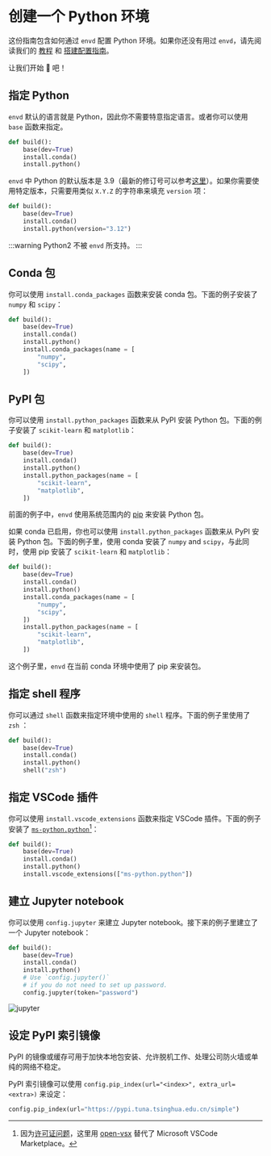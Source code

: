 # 创建一个 Python 环境

这份指南包含如何通过 `envd` 配置 Python 环境。如果你还没有用过 `envd`，请先阅读我们的 [教程](/guide/getting-started) 和 [搭建配置指南](/guide/build-envd)。


让我们开始 🐍 吧！

## 指定 Python

`envd` 默认的语言就是 Python，因此你不需要特意指定语言。或者你可以使用 `base` 函数来指定。

<custom-title title="build.envd">

```python
def build():
    base(dev=True)
    install.conda()
    install.python()
```

</custom-title>

`envd` 中 Python 的默认版本是 3.9（最新的修订号可以参考[这里](https://anaconda.org/anaconda/python/files)）。如果你需要使用特定版本，只需要用类似 `X.Y.Z` 的字符串来填充 `version` 项：

<custom-title title="build.envd">

```python
def build():
    base(dev=True)
    install.conda()
    install.python(version="3.12")
```

</custom-title>

:::warning
Python2 不被 `envd` 所支持。
:::

## Conda 包

你可以使用 `install.conda_packages` 函数来安装 conda 包。下面的例子安装了 `numpy` 和 `scipy`：

<custom-title title="build.envd">

```python 
def build():
    base(dev=True)
    install.conda()
    install.python()
    install.conda_packages(name = [
        "numpy",
        "scipy",
    ])
```
</custom-title>

## PyPI 包

你可以使用 `install.python_packages` 函数来从 PyPI 安装 Python 包。下面的例子安装了 `scikit-learn` 和 `matplotlib`：

<custom-title title="build.envd">

```python 
def build():
    base(dev=True)
    install.conda()
    install.python()
    install.python_packages(name = [
        "scikit-learn",
        "matplotlib",
    ])
```

</custom-title>

前面的例子中，`envd` 使用系统范围内的 [pip](https://pip.pypa.io/) 来安装 Python 包。

如果 conda 已启用，你也可以使用  `install.python_packages` 函数来从 PyPI 安装 Python 包。下面的例子里，使用 conda 安装了 `numpy` and `scipy`，与此同时，使用 pip 安装了 `scikit-learn` 和 `matplotlib`：

<custom-title title="build.envd">

```python 
def build():
    base(dev=True)
    install.conda()
    install.python()
    install.conda_packages(name = [
        "numpy",
        "scipy",
    ])
    install.python_packages(name = [
        "scikit-learn",
        "matplotlib",
    ])
```

</custom-title>

这个例子里，`envd` 在当前 conda 环境中使用了 pip 来安装包。

## 指定 shell 程序

你可以通过 `shell` 函数来指定环境中使用的 `shell` 程序。下面的例子里使用了 `zsh` ：

<custom-title title="build.envd">

```python 
def build():
    base(dev=True)
    install.conda()
    install.python()
    shell("zsh")
```
</custom-title>

## 指定 VSCode 插件

你可以使用 `install.vscode_extensions` 函数来指定 VSCode 插件。下面的例子安装了 [`ms-python.python`](https://open-vsx.org/extension/ms-python/python)[^1]：

<custom-title title="build.envd">

```python 
def build():
    base(dev=True)
    install.conda()
    install.python()
    install.vscode_extensions(["ms-python.python"])
```
</custom-title>

[^1]: 因为[许可证问题](https://github.com/tensorchord/envd/issues/160)，这里用 [open-vsx](https://open-vsx.org/) 替代了 Microsoft VSCode Marketplace。

## 建立 Jupyter notebook

你可以使用 `config.jupyter` 来建立 Jupyter notebook。接下来的例子里建立了一个 Jupyter notebook：

<custom-title title="build.envd">

```python 
def build():
    base(dev=True)
    install.conda()
    install.python()
    # Use `config.jupyter()` 
    # if you do not need to set up password.
    config.jupyter(token="password")
```

</custom-title>

![jupyter](/guide/assets/jupyter.png)

## 设定 PyPI 索引镜像

PyPI 的镜像或缓存可用于加快本地包安装、允许脱机工作、处理公司防火墙或单纯的网络不稳定。

PyPI 索引镜像可以使用 `config.pip_index(url="<index>", extra_url=<extra>)` 来设定：

<custom-title title="pip index mirror">

```python
config.pip_index(url="https://pypi.tuna.tsinghua.edu.cn/simple")
```

</custom-title>
